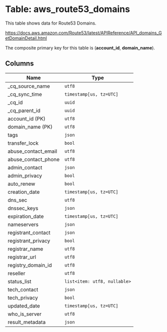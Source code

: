 # Table: aws_route53_domains

This table shows data for Route53 Domains.

https://docs.aws.amazon.com/Route53/latest/APIReference/API_domains_GetDomainDetail.html

The composite primary key for this table is (**account_id**, **domain_name**).

## Columns

| Name          | Type          |
| ------------- | ------------- |
|_cq_source_name|`utf8`|
|_cq_sync_time|`timestamp[us, tz=UTC]`|
|_cq_id|`uuid`|
|_cq_parent_id|`uuid`|
|account_id (PK)|`utf8`|
|domain_name (PK)|`utf8`|
|tags|`json`|
|transfer_lock|`bool`|
|abuse_contact_email|`utf8`|
|abuse_contact_phone|`utf8`|
|admin_contact|`json`|
|admin_privacy|`bool`|
|auto_renew|`bool`|
|creation_date|`timestamp[us, tz=UTC]`|
|dns_sec|`utf8`|
|dnssec_keys|`json`|
|expiration_date|`timestamp[us, tz=UTC]`|
|nameservers|`json`|
|registrant_contact|`json`|
|registrant_privacy|`bool`|
|registrar_name|`utf8`|
|registrar_url|`utf8`|
|registry_domain_id|`utf8`|
|reseller|`utf8`|
|status_list|`list<item: utf8, nullable>`|
|tech_contact|`json`|
|tech_privacy|`bool`|
|updated_date|`timestamp[us, tz=UTC]`|
|who_is_server|`utf8`|
|result_metadata|`json`|